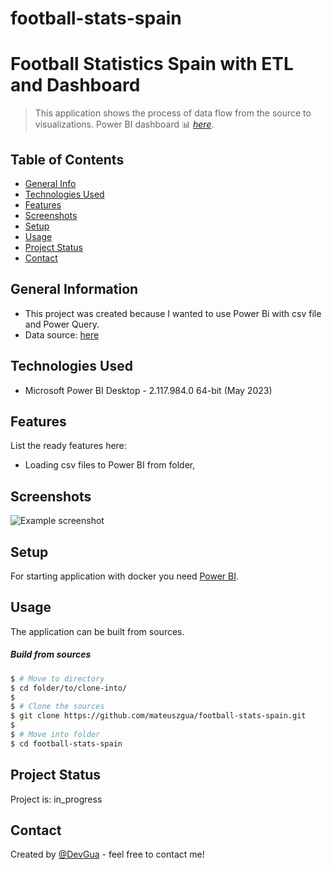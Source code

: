 # football-stats-spain

# Football Statistics Spain with ETL and Dashboard
> This application shows the process of data flow from the source to visualizations. 
> Power BI dashboard 📊 [_here_]().


## Table of Contents
* [General Info](#general-information)
* [Technologies Used](#technologies-used)
* [Features](#features)
* [Screenshots](#screenshots)
* [Setup](#setup)
* [Usage](#usage)
* [Project Status](#project-status)
* [Contact](#contact)

## General Information
- This project was created because I wanted to use Power Bi with csv file and Power Query. 
- Data source: [here](https://www.football-data.co.uk/spainm.php)


## Technologies Used
- Microsoft Power BI Desktop - 2.117.984.0 64-bit (May 2023)

## Features
List the ready features here:
- Loading csv files to Power BI from folder,

## Screenshots
![Example screenshot](/app/static/func-diagram.png)

## Setup
For starting application with docker you need [Power BI](https://powerbi.microsoft.com/pl-pl/).


## Usage
The application can be built from sources.

##### Build from sources
```bash
$ # Move to directory
$ cd folder/to/clone-into/
$
$ # Clone the sources
$ git clone https://github.com/mateuszgua/football-stats-spain.git
$
$ # Move into folder
$ cd football-stats-spain
```


## Project Status
Project is: in_progress



## Contact
Created by [@DevGua](https://devgua-portfolio.web.app/) - feel free to contact me!
